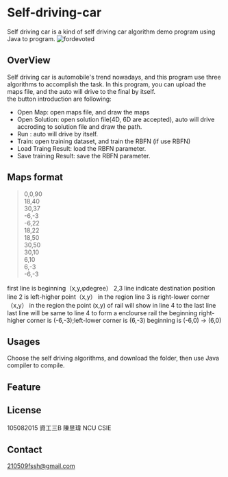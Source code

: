 # Self-driving-car
  Self driving car is a kind of self driving car algorithm demo program using Java to program.
  ![fordevoted](https://imgur.com/1G3Qc9L.png "Self driving car")
  
## OverView
  Self driving car is automobile's trend nowadays, and this program use three algorithms to accomplish the task. In this program, you can upload the maps file, and the auto will drive to the final by itself.<br>
  the button introduction are following:<br>
  * Open Map: open maps file, and draw the maps
  * Open Solution: open solution file(4D, 6D are accepted), auto will drive accroding to solution file and draw the path.
  * Run : auto will drive by itself.
  * Train: open training dataset, and train the RBFN (if use RBFN)
  * Load Traing Result: load the RBFN parameter.
  * Save training Result: save the RBFN parameter.
## Maps format
  >0,0,90<br>
18,40<br>
30,37<br>
-6,-3<br>
-6,22<br>
18,22<br>
18,50<br>
30,50<br>
30,10<br>
6,10<br>
6,-3<br>
-6,-3<br>

first line is beginning（x,y,φdegree）
2,3 line indicate destination position
line 2 is left-higher point（x,y） in the region
line 3 is right-lower corner（x,y） in the region
the point (x,y) of rail will show in line 4 to the last line
last line will be same to line 4 to form a enclourse rail
the beginning right-higher corner is (-6,-3);left-lower corner is (6,-3)
beginning is (-6,0) -> (6,0)

## Usages
  Choose the self driving algorithms, and download the folder, then use Java compiler to compile. 
## Feature

## License
 105082015 資工三B 陳昱瑋 NCU CSIE
## Contact
 210509fssh@gmail.com
